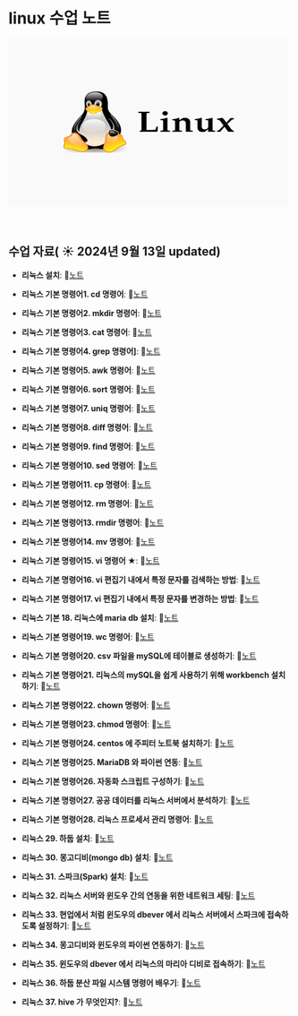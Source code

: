 # linux 수업 노트

<img src="linux.png" width="500" height="300">

&nbsp;

## 수업 자료( ☀️ 2024년 9월 13일 updated)



- **리눅스 설치**:  📄[노트](https://www.notion.so/d22ae3d602094db6a3ab26cbfc034b83)
  &nbsp;
- **리눅스 기본 명령어1. cd 명령어**:  📄[노트](https://www.notion.so/1-cd-10bdf982be6580aba53cf9ba414f5351?pvs=21)

- **리눅스 기본 명령어2. mkdir 명령어**:  📄[노트](https://www.notion.so/2-mkdir-10bdf982be6580749ab4fe16d10e4a71?pvs=21)

- **리눅스 기본 명령어3. cat 명령어**:  📄[노트](https://www.notion.so/3-cat-10bdf982be6580408516cdbffa892ec2?pvs=21)

- **리눅스 기본 명령어4. grep 명령어]**:  📄[노트](https://www.notion.so/4-grep-10bdf982be658018ad42e31a9bea07d0?pvs=21)

- **리눅스 기본 명령어5. awk 명령어**:  📄[노트](https://www.notion.so/5-awk-10bdf982be6580f7af9cf753d38089ac?pvs=21)

- **리눅스 기본 명령어6. sort 명령어**:  📄[노트](https://www.notion.so/6-sort-10bdf982be65804ca774d55cf35501b4?pvs=21)

- **리눅스 기본 명령어7. uniq 명령어**:  📄[노트](https://www.notion.so/7-uniq-10bdf982be6580edb39def214707fd9c?pvs=21)

- **리눅스 기본 명령어8. diff 명령어**:  📄[노트](https://www.notion.so/8-diff-10bdf982be6580b48a0fd3e2b84b9d23?pvs=21)

- **리눅스 기본 명령어9. find 명령어**:  📄[노트](https://www.notion.so/9-find-10bdf982be65804bab24f66e2dbaaf43?pvs=21)

- **리눅스 기본 명령어10. sed 명령어**:  📄[노트](https://www.notion.so/10-sed-10bdf982be6580ac98a1da60536ed402?pvs=21)

- **리눅스 기본 명령어11. cp 명령어**:  📄[노트](https://www.notion.so/11-cp-57902065b9f54c13890a39908e82773c?pvs=21)

- **리눅스 기본 명령어12. rm 명령어**:  📄[노트](https://www.notion.so/12-rm-10bdf982be6580169481e92386173132?pvs=21)

- **리눅스 기본 명령어13. rmdir 명령어**:  📄[노트](https://www.notion.so/13-rmdir-10bdf982be658001ba0ad02ba5e7bb86?pvs=21)

- **리눅스 기본 명령어14. mv 명령어**:  📄[노트](https://www.notion.so/14-mv-10bdf982be6580f7accedcd2d11f7e04?pvs=21)

- **리눅스 기본 명령어15. vi 명령어 ★**:  📄[노트](https://www.notion.so/15-vi-10bdf982be6580e5a073dbba35ae0ba0?pvs=21)

- **리눅스 기본 명령어16. vi 편집기 내에서 특정 문자를 검색하는 방법**:  📄[노트](https://www.notion.so/16-vi-10bdf982be6580d0a5d9e05fbf5be349?pvs=21)

- **리눅스 기본 명령어17. vi 편집기 내에서 특정 문자를 변경하는 방법**:  📄[노트](https://www.notion.so/17-vi-10bdf982be65804591f3c721b0217ace?pvs=21)

- **리눅스 기본 18. 리눅스에 maria db 설치**:  📄[노트](https://www.notion.so/18-maria-db-10bdf982be65808394a0ccb4b1520ebb?pvs=21)

- **리눅스 기본 명령어19. wc 명령어**:  📄[노트](https://www.notion.so/19-wc-10bdf982be6580e2b5ffd69d11252b9b?pvs=21)

- **리눅스 기본 명령어20. csv 파일을 mySQL에 테이블로 생성하기**:  📄[노트](https://www.notion.so/20-csv-mySQL-10bdf982be6580fc9589f18b337988c2?pvs=21)

- **리눅스 기본 명령어21. 리눅스의 mySQL을 쉽게 사용하기 위해 workbench 설치하기**:  📄[노트](https://www.notion.so/21-mySQL-workbench-10bdf982be658095a823c4b2d22d11fd?pvs=21)

- **리눅스 기본 명령어22. chown 명령어**:  📄[노트](https://www.notion.so/22-chown-3860d7a766064051a9b37e665fda556c?pvs=21)

- **리눅스 기본 명령어23. chmod 명령어**:  📄[노트](https://www.notion.so/23-chmod-10bdf982be6580c0a72fc9a9892a2116?pvs=21)

- **리눅스 기본 명령어24.  centos 에 주피터 노트북 설치하기**:  📄[노트](https://www.notion.so/24-centos-10bdf982be6580108015f4d178420ec4?pvs=21)

- **리눅스 기본 명령어25. MariaDB 와 파이썬 연동**:  📄[노트](https://www.notion.so/25-MariaDB-cdabccb10f4343678ce7582647e278a8?pvs=21)

- **리눅스 기본 명령어26. 자동화 스크립트 구성하기**:  📄[노트](https://www.notion.so/26-10bdf982be658038b78be597d5319304?pvs=21)

- **리눅스 기본 명령어27. 공공 데이터를 리눅스 서버에서 분석하기**:  📄[노트](https://www.notion.so/27-4b0b7e6ad48f4993bd8ca0f1d700ec83?pvs=21)

- **리눅스 기본 명령어28. 리눅스 프로세서 관리 명령어**:  📄[노트](https://www.notion.so/28-10bdf982be65806a9183f8c82179dde2?pvs=21)

- **리눅스 29. 하둡 설치**:  📄[노트](https://www.notion.so/29-b4c24b66b41a4ff481ec826b5376c71a?pvs=21)

- **리눅스 30. 몽고디비(mongo db) 설치**:  📄[노트](https://www.notion.so/30-mongo-db-10bdf982be658038805ad7b70247ad6a?pvs=21)

- **리눅스 31. 스파크(Spark) 설치**:  📄[노트](https://www.notion.so/31-Spark-10cdf982be65803ca8fceb27db87e279?pvs=21)

- **리눅스 32. 리눅스 서버와 윈도우 간의 연동을 위한 네트워크 세팅**:  📄[노트](https://www.notion.so/32-10ddf982be6580bd9d6debe57ac5e399?pvs=21)

- **리눅스 33. 현업에서 처럼 윈도우의 dbever 에서 리눅스 서버에서 스파크에 접속하도록 설정하기**:  📄[노트](https://www.notion.so/33-dbever-10ddf982be6580eab489dbe0673687e4?pvs=21)

- **리눅스 34. 몽고디비와 윈도우의 파이썬 연동하기**:  📄[노트](https://www.notion.so/34-10ddf982be6580ac9465cdf778460470?pvs=21)

- **리눅스 35. 윈도우의 dbever 에서 리눅스의 마리아 디비로 접속하기**:  📄[노트](https://www.notion.so/35-dbever-10ddf982be658059b9eaff50b55ba122?pvs=21)

- **리눅스 36. 하둡 분산 파일 시스템 명령어 배우기**:  📄[노트](https://www.notion.so/36-10ddf982be6580559f83ef265e1028dd?pvs=21)

- **리눅스 37. hive 가 무엇인지?**:  📄[노트](https://www.notion.so/37-hive-10ddf982be6580e5b2c2eef8822373a9?pvs=21)
